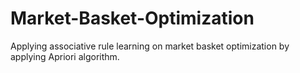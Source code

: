 # Market-Basket-Optimization
Applying associative rule learning on market basket optimization by applying Apriori algorithm.
